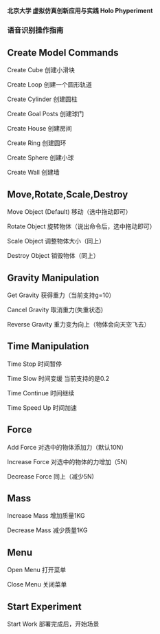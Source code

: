 #### 北京大学 虚拟仿真创新应用与实践 Holo Phyperiment

### 语音识别操作指南

## Create Model Commands
 	
Create Cube     		创建小滑块

Create Loop			创建一个圆形轨道

Create Cylinder			创建圆柱

Create Goal Posts		创建球门

Create House			创建房间

Create Ring			创建圆环

Create Sphere			创建小球

Create Wall			创建墙

## Move,Rotate,Scale,Destroy
Move Object (Default)		移动（选中拖动即可）

Rotate Object			旋转物体（说出命令后，选中拖动即可）

Scale Object			调整物体大小（同上）

Destroy Object			销毁物体（同上）

## Gravity Manipulation
Get Gravity           		获得重力（当前支持g=10）

Cancel Gravity			取消重力(失重状态)

Reverse Gravity			重力变为向上（物体会向天空飞去）

## Time Manipulation
Time Stop 			时间暂停

Time Slow			时间变缓 当前支持的是0.2

Time Continue			时间继续

Time Speed Up			时间加速

## Force
Add Force 			对选中的物体添加力（默认10N）

Increase Force			对选中的物体的力增加（5N）

Decrease Force			同上（减少5N)

## Mass
Increase Mass			增加质量1KG

Decrease Mass			减少质量1KG

## Menu
Open Menu			打开菜单

Close Menu			关闭菜单

## Start Experiment
Start Work      		部署完成后，开始场景

